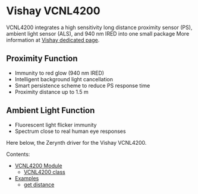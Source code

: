# Vishay VCNL4200

VCNL4200 integrates a high sensitivity long distance proximity sensor (PS), ambient light sensor (ALS), and 940 nm IRED into one small package
More information at [Vishay dedicated page](https://www.vishay.com/optical-sensors/list/product-84430/).

## Proximity Function


* Immunity to red glow (940 nm IRED)
* Intelligent background light cancellation
* Smart persistence scheme to reduce PS response time
* Proximity distance up to 1.5 m

## Ambient Light Function


* Fluorescent light flicker immunity
* Spectrum close to real human eye responses

Here below, the Zerynth driver for the Vishay VCNL4200.

Contents:


* [VCNL4200 Module](https://docs.zerynth.com/latest/official/lib.vishay.vcnl4200/docs/official_lib.vishay.vcnl4200_vcnl4200.html)
    * [VCNL4200 class](https://docs.zerynth.com/latest/official/lib.vishay.vcnl4200/docs/official_lib.vishay.vcnl4200_vcnl4200.html#vcnl4200-class)
* [Examples](https://docs.zerynth.com/latest/official/lib.vishay.vcnl4200/examples/examples.html)
    * [get distance](https://docs.zerynth.com/latest/official/lib.vishay.vcnl4200/examples/examples.html#get-distance)